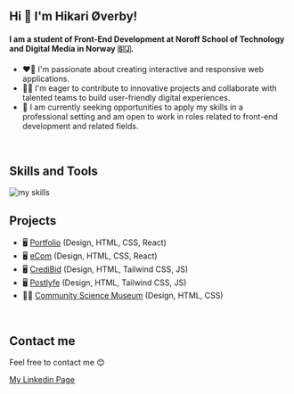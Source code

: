 ## Hi 👋 I'm Hikari Øverby!

#### I am a student of Front-End Development at Noroff School of Technology and Digital Media in Norway 🇸🇯.

- ❤️‍🔥 I'm passionate about creating interactive and responsive web applications.
- 👩‍💻 I'm eager to contribute to innovative projects and collaborate with talented teams to build user-friendly digital experiences.
- 💼 I am currently seeking opportunities to apply my skills in a professional setting and am open to work in roles related to front-end development and related fields.

<br>

## Skills and Tools

<img alt="my skills" src="https://skillicons.dev/icons?theme=light&perline=8&i=html,css,js,react,tailwind,bootstrap,react,vite,github,figma,xd" />

<br>

## Projects

- 🖥 [Portfolio](https://github.com/H-chai/Portfolio) (Design, HTML, CSS, React)
- 🖥 [eCom](https://github.com/H-chai/react-ecom) (Design, HTML, CSS, React)
- 🖥 [CrediBid](https://github.com/H-chai/Auction-semester-project) (Design, HTML, Tailwind CSS, JS)
- 🖥 [Postlyfe](https://github.com/NoroffFEU/FED1-PE1-H-chai) (Design, HTML, Tailwind CSS, JS)
- 👩‍🔬 [Community Science Museum](https://github.com/H-chai/Semester-Project-1) (Design, HTML, CSS)

<br>

<!-- ## Status

<p align="left">
  <img alt="Top Langs" height="150px" src="https://github-readme-stats.vercel.app/api/top-langs/?username=H-chai&layout=compact&show_icons=true" />
  <img alt="github stats" height="150px" src="https://github-readme-stats.vercel.app/api?username=H-chai" />
</p>

<br> -->

## Contact me

Feel free to contact me 😊

[My Linkedin Page](https://www.linkedin.com/in/hikari-%C3%B8verby-957493241)
